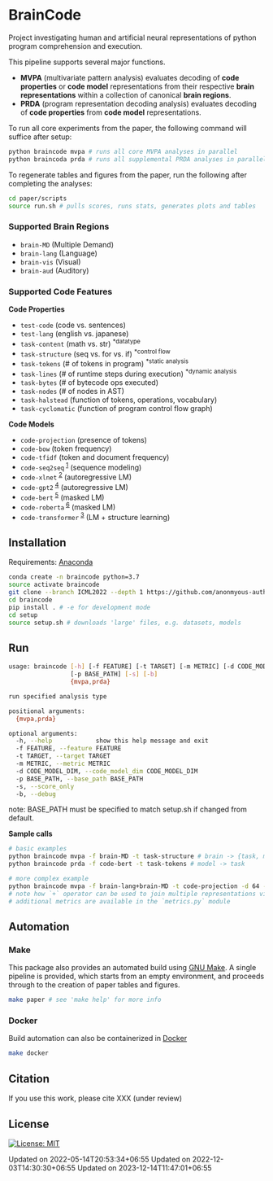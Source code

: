 
# BrainCode

Project investigating human and artificial neural representations of python program comprehension and execution.

This pipeline supports several major functions.

-   **MVPA** (multivariate pattern analysis) evaluates decoding of **code properties** or **code model** representations from their respective **brain representations** within a collection of canonical **brain regions**.
-   **PRDA** (program representation decoding analysis) evaluates decoding of **code properties** from **code model** representations.

To run all core experiments from the paper, the following command will suffice after setup:

```bash
python braincode mvpa # runs all core MVPA analyses in parallel
python braincoda prda # runs all supplemental PRDA analyses in parallel
```

To regenerate tables and figures from the paper, run the following after completing the analyses:

```bash
cd paper/scripts
source run.sh # pulls scores, runs stats, generates plots and tables
```

### Supported Brain Regions

-   `brain-MD` (Multiple Demand)
-   `brain-lang` (Language)
-   `brain-vis` (Visual)
-   `brain-aud` (Auditory)

### Supported Code Features

**Code Properties**

-   `test-code` (code vs. sentences)
-   `test-lang` (english vs. japanese)
-   `task-content` (math vs. str) <sup>\*datatype</sup>
-   `task-structure` (seq vs. for vs. if) <sup>\*control flow</sup>
-   `task-tokens` (# of tokens in program) <sup>\*static analysis</sup>
-   `task-lines` (# of runtime steps during execution) <sup>\*dynamic analysis</sup>
-   `task-bytes` (# of bytecode ops executed)
-   `task-nodes` (# of nodes in AST)
-   `task-halstead` (function of tokens, operations, vocabulary)
-   `task-cyclomatic` (function of program control flow graph)

**Code Models**

-   `code-projection` (presence of tokens)
-   `code-bow` (token frequency)
-   `code-tfidf` (token and document frequency)
-   `code-seq2seq`<sup> [1](https://github.com/IBM/pytorch-seq2seq)</sup> (sequence modeling)
-   `code-xlnet`<sup> [2](https://arxiv.org/pdf/1906.08237.pdf)</sup> (autoregressive LM)
-   `code-gpt2`<sup> [4](https://huggingface.co/microsoft/CodeGPT-small-py)</sup> (autoregressive LM)
-   `code-bert`<sup> [5](https://arxiv.org/pdf/2002.08155.pdf)</sup> (masked LM)
-   `code-roberta`<sup> [6](https://huggingface.co/huggingface/CodeBERTa-small-v1)</sup> (masked LM)
-   `code-transformer`<sup> [3](https://arxiv.org/pdf/2103.11318.pdf)</sup> (LM + structure learning)

## Installation

Requirements: [Anaconda](https://conda.io/projects/conda/en/latest/user-guide/install/index.html)

```bash
conda create -n braincode python=3.7
source activate braincode
git clone --branch ICML2022 --depth 1 https://github.com/anonmyous-author/anonymous-code
cd braincode
pip install . # -e for development mode
cd setup
source setup.sh # downloads 'large' files, e.g. datasets, models
```

## Run

```bash
usage: braincode [-h] [-f FEATURE] [-t TARGET] [-m METRIC] [-d CODE_MODEL_DIM]
                 [-p BASE_PATH] [-s] [-b]
                 {mvpa,prda}

run specified analysis type

positional arguments:
  {mvpa,prda}

optional arguments:
  -h, --help            show this help message and exit
  -f FEATURE, --feature FEATURE
  -t TARGET, --target TARGET
  -m METRIC, --metric METRIC
  -d CODE_MODEL_DIM, --code_model_dim CODE_MODEL_DIM
  -p BASE_PATH, --base_path BASE_PATH
  -s, --score_only
  -b, --debug
```

note: BASE_PATH must be specified to match setup.sh if changed from default.

**Sample calls**

```bash
# basic examples
python braincode mvpa -f brain-MD -t task-structure # brain -> {task, model}
python braincode prda -f code-bert -t task-tokens # model -> task

# more complex example
python braincode mvpa -f brain-lang+brain-MD -t code-projection -d 64 -m SpearmanRho -p $BASE_PATH --score_only
# note how `+` operator can be used to join multiple representations via concatenation
# additional metrics are available in the `metrics.py` module
```

## Automation

### Make

This package also provides an automated build using [GNU Make](https://www.gnu.org/software/make/manual/make.html). A single pipeline is provided, which starts from an empty environment, and proceeds through to the creation of paper tables and figures.

```bash
make paper # see 'make help' for more info
```

### Docker

Build automation can also be containerized in [Docker](https://hub.docker.com/)

```bash
make docker
```

## Citation

If you use this work, please cite XXX (under review)

## License

[![License: MIT](https://img.shields.io/badge/License-MIT-brightgreen.svg)](https://opensource.org/licenses/MIT)

Updated on 2022-05-14T20:53:34+06:55
Updated on 2022-12-03T14:30:30+06:55
Updated on 2023-12-14T11:47:01+06:55